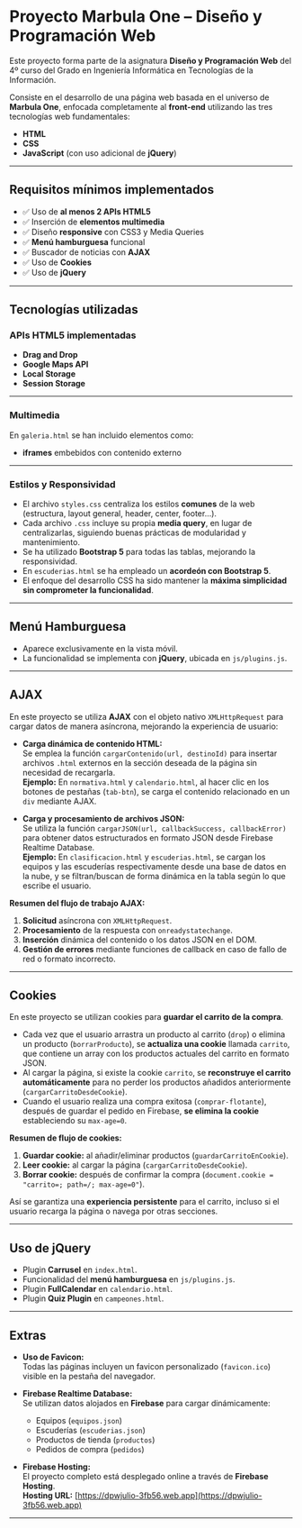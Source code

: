 # Proyecto Marbula One – Diseño y Programación Web

Este proyecto forma parte de la asignatura **Diseño y Programación Web** del 4º curso del Grado en Ingeniería Informática en Tecnologías de la Información.

Consiste en el desarrollo de una página web basada en el universo de **Marbula One**, enfocada completamente al **front-end** utilizando las tres tecnologías web fundamentales:

- **HTML**
- **CSS**
- **JavaScript** (con uso adicional de **jQuery**)

---

## Requisitos mínimos implementados

- ✅ Uso de **al menos 2 APIs HTML5**
- ✅ Inserción de **elementos multimedia**
- ✅ Diseño **responsive** con CSS3 y Media Queries
- ✅ **Menú hamburguesa** funcional
- ✅ Buscador de noticias con **AJAX**
- ✅ Uso de **Cookies**
- ✅ Uso de **jQuery**

---

## Tecnologías utilizadas

### APIs HTML5 implementadas

- **Drag and Drop**
- **Google Maps API**
- **Local Storage**
- **Session Storage**

---

### Multimedia

En `galeria.html` se han incluido elementos como:

- **iframes** embebidos con contenido externo

---

### Estilos y Responsividad

- El archivo `styles.css` centraliza los estilos **comunes** de la web (estructura, layout general, header, center, footer…).
- Cada archivo `.css` incluye su propia **media query**, en lugar de centralizarlas, siguiendo buenas prácticas de modularidad y mantenimiento.
- Se ha utilizado **Bootstrap 5** para todas las tablas, mejorando la responsividad.
- En `escuderias.html` se ha empleado un **acordeón con Bootstrap 5**.
- El enfoque del desarrollo CSS ha sido mantener la **máxima simplicidad sin comprometer la funcionalidad**.

---

## Menú Hamburguesa

- Aparece exclusivamente en la vista móvil.
- La funcionalidad se implementa con **jQuery**, ubicada en `js/plugins.js`.

---

## AJAX

En este proyecto se utiliza **AJAX** con el objeto nativo `XMLHttpRequest` para cargar datos de manera asíncrona, mejorando la experiencia de usuario:

- **Carga dinámica de contenido HTML:**  
  Se emplea la función `cargarContenido(url, destinoId)` para insertar archivos `.html` externos en la sección deseada de la página sin necesidad de recargarla.  
  **Ejemplo:** En `normativa.html` y `calendario.html`, al hacer clic en los botones de pestañas (`tab-btn`), se carga el contenido relacionado en un `div` mediante AJAX.

- **Carga y procesamiento de archivos JSON:**  
  Se utiliza la función `cargarJSON(url, callbackSuccess, callbackError)` para obtener datos estructurados en formato JSON desde Firebase Realtime Database.  
  **Ejemplo:** En `clasificacion.html` y `escuderias.html`, se cargan los equipos y las escuderías respectivamente desde una base de datos en la nube, y se filtran/buscan de forma dinámica en la tabla según lo que escribe el usuario.

**Resumen del flujo de trabajo AJAX:**

1. **Solicitud** asíncrona con `XMLHttpRequest`.
2. **Procesamiento** de la respuesta con `onreadystatechange`.
3. **Inserción** dinámica del contenido o los datos JSON en el DOM.
4. **Gestión de errores** mediante funciones de callback en caso de fallo de red o formato incorrecto.

---

## Cookies

En este proyecto se utilizan cookies para **guardar el carrito de la compra**.

- Cada vez que el usuario arrastra un producto al carrito (`drop`) o elimina un producto (`borrarProducto`), se **actualiza una cookie** llamada `carrito`, que contiene un array con los productos actuales del carrito en formato JSON.
- Al cargar la página, si existe la cookie `carrito`, se **reconstruye el carrito automáticamente** para no perder los productos añadidos anteriormente (`cargarCarritoDesdeCookie`).
- Cuando el usuario realiza una compra exitosa (`comprar-flotante`), después de guardar el pedido en Firebase, **se elimina la cookie** estableciendo su `max-age=0`.

**Resumen de flujo de cookies:**

1. **Guardar cookie:** al añadir/eliminar productos (`guardarCarritoEnCookie`).
2. **Leer cookie:** al cargar la página (`cargarCarritoDesdeCookie`).
3. **Borrar cookie:** después de confirmar la compra (`document.cookie = "carrito=; path=/; max-age=0"`).

Así se garantiza una **experiencia persistente** para el carrito, incluso si el usuario recarga la página o navega por otras secciones.

---

## Uso de jQuery

- Plugin **Carrusel** en `index.html`.
- Funcionalidad del **menú hamburguesa** en `js/plugins.js`.
- Plugin **FullCalendar** en `calendario.html`.
- Plugin **Quiz Plugin** en `campeones.html`.
---

## Extras

- **Uso de Favicon:**  
  Todas las páginas incluyen un favicon personalizado (`favicon.ico`) visible en la pestaña del navegador.

- **Firebase Realtime Database:**  
  Se utilizan datos alojados en **Firebase** para cargar dinámicamente:
    - Equipos (`equipos.json`)
    - Escuderías (`escuderias.json`)
    - Productos de tienda (`productos`)
    - Pedidos de compra (`pedidos`)

- **Firebase Hosting:**  
  El proyecto completo está desplegado online a través de **Firebase Hosting**.  
  **Hosting URL:** [https://dpwjulio-3fb56.web.app](https://dpwjulio-3fb56.web.app)

---